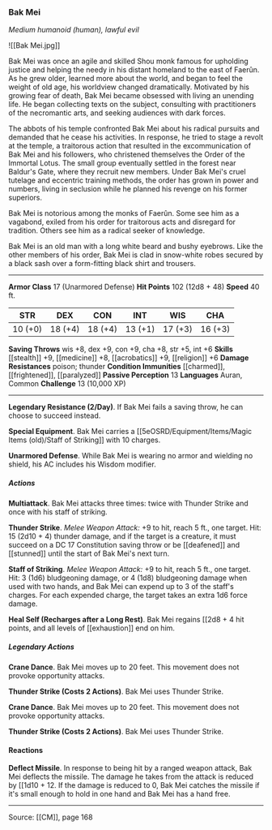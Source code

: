 ### Bak Mei
_Medium humanoid (human), lawful evil_

![[Bak Mei.jpg]]

Bak Mei was once an agile and skilled Shou monk famous for upholding justice and helping the needy in his distant homeland to the east of Faerûn. As he grew older, learned more about the world, and began to feel the weight of old age, his worldview changed dramatically. Motivated by his growing fear of death, Bak Mei became obsessed with living an unending life. He began collecting texts on the subject, consulting with practitioners of the necromantic arts, and seeking audiences with dark forces.

The abbots of his temple confronted Bak Mei about his radical pursuits and demanded that he cease his activities. In response, he tried to stage a revolt at the temple, a traitorous action that resulted in the excommunication of Bak Mei and his followers, who christened themselves the Order of the Immortal Lotus. The small group eventually settled in the forest near Baldur's Gate, where they recruit new members. Under Bak Mei's cruel tutelage and eccentric training methods, the order has grown in power and numbers, living in seclusion while he planned his revenge on his former superiors.

Bak Mei is notorious among the monks of Faerûn. Some see him as a vagabond, exiled from his order for traitorous acts and disregard for tradition. Others see him as a radical seeker of knowledge.

Bak Mei is an old man with a long white beard and bushy eyebrows. Like the other members of his order, Bak Mei is clad in snow-white robes secured by a black sash over a form-fitting black shirt and trousers.




---

**Armor Class** 17 (Unarmored Defense)
**Hit Points** 102 (12d8 + 48)
**Speed** 40 ft.

| STR     | DEX     | CON     | INT     | WIS     | CHA     |
|---------|---------|---------|---------|---------|---------|
| 10 (+0) | 18 (+4) | 18 (+4) | 13 (+1) | 17 (+3) | 16 (+3) |

**Saving Throws** wis +8, dex +9, con +9, cha +8, str +5, int +6
**Skills** [[stealth]] +9, [[medicine]] +8, [[acrobatics]] +9, [[religion]] +6
**Damage Resistances** poison; thunder
**Condition Immunities** [[charmed]], [[frightened]], [[paralyzed]]
**Passive Perception** 13
**Languages** Auran, Common
**Challenge** 13 (10,000 XP)

---

**Legendary Resistance (2/Day)**. If Bak Mei fails a saving throw, he can choose to succeed instead.

**Special Equipment**. Bak Mei carries a [[5eOSRD/Equipment/Items/Magic Items (old)/Staff of Striking]] with 10 charges.

**Unarmored Defense**. While Bak Mei is wearing no armor and wielding no shield, his AC includes his Wisdom modifier.

##### Actions
**Multiattack**. Bak Mei attacks three times: twice with Thunder Strike and once with his staff of striking.

**Thunder Strike**. _Melee Weapon Attack:_ +9 to hit, reach 5 ft., one target. Hit: 15 (2d10 + 4) thunder damage, and if the target is a creature, it must succeed on a DC 17 Constitution saving throw or be [[deafened]] and [[stunned]] until the start of Bak Mei's next turn.

**Staff of Striking**. _Melee Weapon Attack:_ +9 to hit, reach 5 ft., one target. Hit: 3 (1d6) bludgeoning damage, or 4 (1d8) bludgeoning damage when used with two hands, and Bak Mei can expend up to 3 of the staff's charges. For each expended charge, the target takes an extra 1d6 force damage.

**Heal Self (Recharges after a Long Rest)**. Bak Mei regains [[2d8 + 4 hit points, and all levels of [[exhaustion]] end on him.

##### Legendary Actions
**Crane Dance**. Bak Mei moves up to 20 feet. This movement does not provoke opportunity attacks.

**Thunder Strike (Costs 2 Actions)**. Bak Mei uses Thunder Strike.

**Crane Dance**. Bak Mei moves up to 20 feet. This movement does not provoke opportunity attacks.

**Thunder Strike (Costs 2 Actions)**. Bak Mei uses Thunder Strike.

#### Reactions
**Deflect Missile**. In response to being hit by a ranged weapon attack, Bak Mei deflects the missile. The damage he takes from the attack is reduced by [[1d10 + 12. If the damage is reduced to 0, Bak Mei catches the missile if it's small enough to hold in one hand and Bak Mei has a hand free.


---

Source: [[CM]], page 168